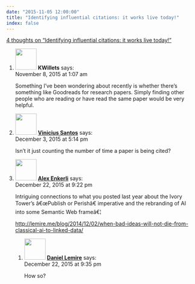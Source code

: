 ```yaml
---
date: "2015-11-05 12:00:00"
title: "Identifying influential citations: it works live today!"
index: false
---
```


[4 thoughts on &ldquo;Identifying influential citations: it works live today!&rdquo;](/lemire/blog/2015/11-05-identifying-influential-citations-it-works-live-today)

<ol class="comment-list">
<li id="comment-204781" class="comment even thread-even depth-1">
<div class="comment-author vcard">
<img alt src="https://secure.gravatar.com/avatar/331059294e89906fef3d785f06820025?s=56&#038;d=mm&#038;r=g" srcset="https://secure.gravatar.com/avatar/331059294e89906fef3d785f06820025?s=112&#038;d=mm&#038;r=g 2x" class="avatar avatar-56 photo" height="56" width="56" decoding="async" /> <b class="fn">KWillets</b> <span class="says">says:</span> </div>
<div class="comment-metadata"><time datetime="2015-11-08T01:07:57+00:00">November 8, 2015 at 1:07 am</time></a> </div>
<div class="comment-content">
<p>Something I&rsquo;ve been wondering about recently is whether there&rsquo;s something like Goodreads for research papers. Simply finding other people who are reading or have read the same paper would be very helpful.</p>
</div>
</li>
<li id="comment-213593" class="comment odd alt thread-odd thread-alt depth-1">
<div class="comment-author vcard">
<img alt src="https://secure.gravatar.com/avatar/278913d56ba28b29498220520f540c98?s=56&#038;d=mm&#038;r=g" srcset="https://secure.gravatar.com/avatar/278913d56ba28b29498220520f540c98?s=112&#038;d=mm&#038;r=g 2x" class="avatar avatar-56 photo" height="56" width="56" decoding="async" /> <b class="fn"><a href="http://www.decom.cefetmg.br/docentes/vinicius/" class="url" rel="ugc external nofollow">Vinicius Santos</a></b> <span class="says">says:</span> </div>
<div class="comment-metadata"><time datetime="2015-12-03T17:14:41+00:00">December 3, 2015 at 5:14 pm</time></a> </div>
<div class="comment-content">
<p>Isn&rsquo;t it just counting the number of time a paper is being cited?</p>
</div>
</li>
<li id="comment-218506" class="comment even thread-even depth-1 parent">
<div class="comment-author vcard">
<img alt src="https://secure.gravatar.com/avatar/d72d908f38914c5773d2e410f2898933?s=56&#038;d=mm&#038;r=g" srcset="https://secure.gravatar.com/avatar/d72d908f38914c5773d2e410f2898933?s=112&#038;d=mm&#038;r=g 2x" class="avatar avatar-56 photo" height="56" width="56" loading="lazy" decoding="async" /> <b class="fn"><a href="http://www.vteducation.org/" class="url" rel="ugc external nofollow">Alex Enkerli</a></b> <span class="says">says:</span> </div>
<div class="comment-metadata"><time datetime="2015-12-22T21:22:36+00:00">December 22, 2015 at 9:22 pm</time></a> </div>
<div class="comment-content">
<p>Intriguing connections to what you posted last year about the Ivory Tower&rsquo;s â€œPublish or Perishâ€ imperative and the rebranding of AI into some Semantic Web frameâ€¦</p>
<p><a href="https://lemire.me/blog/2014/12/02/when-bad-ideas-will-not-die-from-classical-ai-to-linked-data/" rel="ugc">http://lemire.me/blog/2014/12/02/when-bad-ideas-will-not-die-from-classical-ai-to-linked-data/</a></p>
</div>
<ol class="children">
<li id="comment-218508" class="comment byuser comment-author-lemire bypostauthor odd alt depth-2">
<div class="comment-author vcard">
<img alt src="https://secure.gravatar.com/avatar/2ca999bef9535950f5b84281a4dab006?s=56&#038;d=mm&#038;r=g" srcset="https://secure.gravatar.com/avatar/2ca999bef9535950f5b84281a4dab006?s=112&#038;d=mm&#038;r=g 2x" class="avatar avatar-56 photo" height="56" width="56" loading="lazy" decoding="async" /> <b class="fn"><a href="https://lemire.me/en/" class="url" rel="ugc">Daniel Lemire</a></b> <span class="says">says:</span> </div>
<div class="comment-metadata"><time datetime="2015-12-22T21:35:33+00:00">December 22, 2015 at 9:35 pm</time></a> </div>
<div class="comment-content">
<p>How so?</p>
</div>
</li>
</ol>
</li>
</ol>
